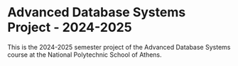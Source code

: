 # Advanced Database Systems Project - 2024-2025

This is the 2024-2025 semester project of the Advanced Database Systems course at the National Polytechnic School of Athens.
